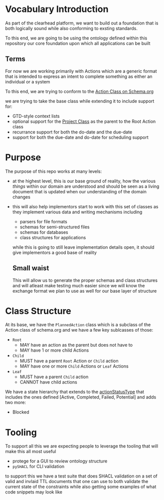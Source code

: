 # Vocabulary Introduction
As part of the clearhead platform, we want to build out a foundation that is both logically sound while also conforming to exsting standards.

To this end, we are going to be using the ontology defined within this repository our core foundation upon which all applications can be built

## Terms
For now we are working primarily with Actions which are a generic format that is intended to express an intent to complete something as either an individual or a system

To this end, we are trying to conform to the [Action Class on Schema.org](https://schema.org/Action)


we are trying to take the base class while extending it to include support for:
- GTD-style context lists
- optional support for the [Project Class](https://schema.org/Project) as the parent to the Root Action class
- recurrance support for both the do-date and the due-date
- support for both the due-date and do-date for scheduling support

# Purpose
The purpose of this repo works at many levels:
- at the highest level, this is our base ground of reality, how the various _things_ within our domain are understood and should be seen as a living document that is updated when our understanding of the domain changes
- this will also help implementors start to work with this set of classes as they implement various data and writing mechanisms including
    - parsers for file formats
    - schemas for semi-structured files
    - schemas for databases
    - class structures for applications

    while this is going to still leave implementation details open, it should give implementors a good base of reality

    ## Small waist
    This will allow us to generate the proper schemas and class structures and will atleast make testing much easier since we will know the exchange format we plan to use as well for our base layer of structure

# Class Structure
At its base, we have the `PlannedAction` class which is a subclass of the Action class of schema.org and we have a few key sublcasses of those:
- `Root`
    - MAY have an action as the parent but does not have to
    - MAY have 1 or more child Actions
- `Child`
    - MUST have a parent `Root` Action or `Child` action
    - MAY have one or more `Child` Actions or `Leaf` Actions
- `Leaf`
    - MUST have a parent `Child` action
    - CANNOT have child actions

We have a state hierarchy that extends to the [actionStatusType](https://schema.org/ActionStatusType) that includes the ones defined [Active, Completed, Failed, Potential] and adds two more:
- Blocked

# Tooling
To support all this we are expecting people to leverage the tooling that will make this all most useful
- protege for a GUI to review ontology structure
- `pySHACL` for CLI validation

to support this we have a test suite that does SHACL validation on a set of valid and invlaid TTL documents that one can use to both validate the current state of the constraints while also getting some examples of what code snippets may look like
